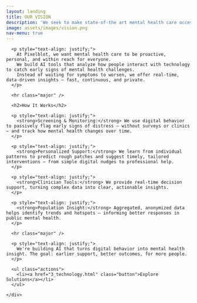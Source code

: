 ```yaml
---
layout: landing
title: OUR VISION
description: 'We seek to make state-of-the art mental health care accessible to everyone, everywhere, all at once'
image: assets/images/vision.png
nav-menu: true
---
```


<!-- Main -->
<div id="main">
  <section id="one">
    <div class="inner">
      
      <p style="text-align: justify;">
        At Pixelblot, we want mental health care to be proactive, personal, and within reach for everyone.
        We build AI tools that analyze how people interact with technology to catch early signs of mental health challenges.
        Instead of waiting for symptoms to worsen, we offer real-time, data-driven insights — fast, continuous, and private.
      </p>

      <hr class="major" />

      <h2>How It Works</h2>

      <p style="text-align: justify;">
        <strong>Screening & Monitoring:</strong> We use digital behavior to passively flag early signs of distress — without surveys or clinics — and track how mental health changes over time.
      </p>

      <p style="text-align: justify;">
        <strong>Personalized Support:</strong> We learn from individual patterns to predict rough patches and suggest timely, tailored interventions — from simple digital nudges to professional help.
      </p>

      <p style="text-align: justify;">
        <strong>Clinician Tools:</strong> We provide real-time decision support, turning complex data into clear, actionable insights.
      </p>

      <p style="text-align: justify;">
        <strong>Population Insight:</strong> Aggregated, anonymized data helps identify trends and hotspots — informing better responses in public mental health.
      </p>

      <hr class="major" />

      <p style="text-align: justify;">
        We're building AI that turns digital behavior into mental health insight. The goal: earlier support, better outcomes, for more people.
      </p>

      <ul class="actions">
        <li><a href="3_technology.html" class="button">Explore Solutions</a></li>
      </ul>

    </div>
  </section>
</div>